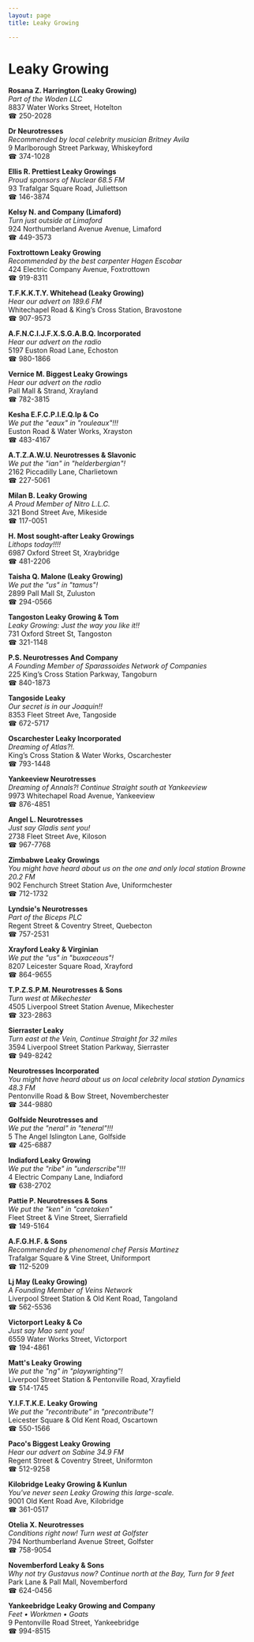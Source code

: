 ```yaml
---
layout: page 
title: Leaky Growing

---
```



# Leaky Growing


 **Rosana Z. Harrington (Leaky Growing)**  
_Part of the Woden LLC_  
8837 Water Works Street, Hotelton  
☎ 250-2028

**Dr Neurotresses**  
_Recommended by local celebrity musician Britney Avila_  
9 Marlborough Street Parkway, Whiskeyford  
☎ 374-1028

**Ellis R. Prettiest Leaky Growings**  
_Proud sponsors of Nuclear 68.5 FM_  
93 Trafalgar Square Road, Juliettson  
☎ 146-3874

**Kelsy N. and Company (Limaford)**  
_Turn just outside at Limaford_  
924 Northumberland Avenue Avenue, Limaford  
☎ 449-3573

**Foxtrottown Leaky Growing**  
_Recommended by the best carpenter Hagen Escobar_  
424 Electric Company Avenue, Foxtrottown  
☎ 919-8311

**T.F.K.K.T.Y. Whitehead (Leaky Growing)**  
_Hear our advert on 189.6 FM_  
Whitechapel Road & King’s Cross Station, Bravostone  
☎ 907-9573

**A.F.N.C.I.J.F.X.S.G.A.B.Q. Incorporated**  
_Hear our advert on the radio_  
5197 Euston Road Lane, Echoston  
☎ 980-1866

**Vernice M. Biggest Leaky Growings**  
_Hear our advert on the radio_  
Pall Mall & Strand, Xrayland  
☎ 782-3815

**Kesha E.F.C.P.I.E.Q.Ip & Co**  
_We put the "eaux" in "rouleaux"!!!_  
Euston Road & Water Works, Xrayston  
☎ 483-4167

**A.T.Z.A.W.U. Neurotresses & Slavonic**  
_We put the "ian" in "helderbergian"!_  
2162 Piccadilly Lane, Charlietown  
☎ 227-5061

**Milan B. Leaky Growing**  
_A Proud Member of Nitro L.L.C._  
321 Bond Street Ave, Mikeside  
☎ 117-0051

**H. Most sought-after Leaky Growings**  
_Lithops today!!!!_  
6987 Oxford Street St, Xraybridge  
☎ 481-2206

**Taisha Q. Malone (Leaky Growing)**  
_We put the "us" in "tamus"!_  
2899 Pall Mall St, Zuluston  
☎ 294-0566

**Tangoston Leaky Growing & Tom**  
_Leaky Growing: Just the way you like it!!_  
731 Oxford Street St, Tangoston  
☎ 321-1148

**P.S. Neurotresses And Company**  
_A Founding Member of Sparassoides Network of Companies_  
225 King’s Cross Station Parkway, Tangoburn  
☎ 840-1873

**Tangoside Leaky**  
_Our secret is in our Joaquin!!_  
8353 Fleet Street Ave, Tangoside  
☎ 672-5717

**Oscarchester Leaky Incorporated**  
_Dreaming of Atlas?!._  
King’s Cross Station & Water Works, Oscarchester  
☎ 793-1448

**Yankeeview Neurotresses**  
_Dreaming of Annals?! 
Continue Straight south at Yankeeview_  
9973 Whitechapel Road Avenue, Yankeeview  
☎ 876-4851

**Angel L. Neurotresses**  
_Just say Gladis sent you!_  
2738 Fleet Street Ave, Kiloson  
☎ 967-7768

**Zimbabwe Leaky Growings**  
_You might have heard about us on the one and only local station Browne 20.2 FM_  
902 Fenchurch Street Station Ave, Uniformchester  
☎ 712-1732

**Lyndsie's Neurotresses**  
_Part of the Biceps PLC_  
Regent Street & Coventry Street, Quebecton  
☎ 757-2531

**Xrayford Leaky & Virginian**  
_We put the "us" in "buxaceous"!_  
8207 Leicester Square Road, Xrayford  
☎ 864-9655

**T.P.Z.S.P.M. Neurotresses & Sons**  
_Turn west at Mikechester_  
4505 Liverpool Street Station Avenue, Mikechester  
☎ 323-2863

**Sierraster Leaky**  
_Turn east at the Vein, Continue Straight for 32 miles_  
3594 Liverpool Street Station Parkway, Sierraster  
☎ 949-8242

**Neurotresses Incorporated**  
_You might have heard about us on local celebrity local station Dynamics 48.3 FM_  
Pentonville Road & Bow Street, Novemberchester  
☎ 344-9880

**Golfside Neurotresses and**  
_We put the "neral" in "teneral"!!!_  
5 The Angel Islington Lane, Golfside  
☎ 425-6887

**Indiaford Leaky Growing**  
_We put the "ribe" in "underscribe"!!!_  
4 Electric Company Lane, Indiaford  
☎ 638-2702

**Pattie P. Neurotresses & Sons**  
_We put the "ken" in "caretaken"_  
Fleet Street & Vine Street, Sierrafield  
☎ 149-5164

**A.F.G.H.F. & Sons**  
_Recommended by phenomenal chef Persis Martinez_  
Trafalgar Square & Vine Street, Uniformport  
☎ 112-5209

**Lj May (Leaky Growing)**  
_A Founding Member of Veins Network_  
Liverpool Street Station & Old Kent Road, Tangoland  
☎ 562-5536

**Victorport Leaky & Co**  
_Just say Mao sent you!_  
6559 Water Works Street, Victorport  
☎ 194-4861

**Matt's Leaky Growing**  
_We put the "ng" in "playwrighting"!_  
Liverpool Street Station & Pentonville Road, Xrayfield  
☎ 514-1745

**Y.I.F.T.K.E. Leaky Growing**  
_We put the "recontribute" in "precontribute"!_  
Leicester Square & Old Kent Road, Oscartown  
☎ 550-1566

**Paco's Biggest Leaky Growing**  
_Hear our advert on Sabine 34.9 FM_  
Regent Street & Coventry Street, Uniformton  
☎ 512-9258

**Kilobridge Leaky Growing & Kunlun**  
_You've never seen Leaky Growing this large-scale._  
9001 Old Kent Road Ave, Kilobridge  
☎ 361-0517

**Otelia X. Neurotresses**  
_Conditions right now! 
Turn west at Golfster_  
794 Northumberland Avenue Street, Golfster  
☎ 758-9054

**Novemberford Leaky & Sons**  
_Why not try Gustavus now? 
Continue north at the Bay, Turn for 9 feet_  
Park Lane & Pall Mall, Novemberford  
☎ 624-0456

**Yankeebridge Leaky Growing and Company**  
_Feet • Workmen • Goats_  
9 Pentonville Road Street, Yankeebridge  
☎ 994-8515

